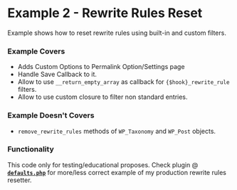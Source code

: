 # Example 2 - Rewrite Rules Reset

Example shows how to reset rewrite rules using built-in and custom filters.

### Example Covers
 - Adds Custom Options to Permalink Option/Settings page
 - Handle Save Callback to it.
 - Allow to use `__return_empty_array` as callback for `{$hook}_rewrite_rule` filters.
 - Allow to use custom closure to filter non standard entries.

### Example Doesn't Covers
 - `remove_rewrite_rules` methods of `WP_Taxonomy` and `WP_Post` objects.


### Functionality
This code only for testing/educational proposes. Check plugin @ [**`defaults.php`**](../defaults.php) for more/less correct example of my production rewrite rules resetter.
